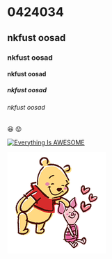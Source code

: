 # 0424034
## nkfust oosad
### nkfust oosad
#### nkfust oosad
##### nkfust oosad
###### nkfust oosad
:satisfied: :rage:



[![Everything Is AWESOME](https://www.youtube.com/watch?v=9MMIB61e6sM.jpg)](https://www.youtube.com/watch?v=9MMIB61e6sM "青春")

![NKFUST](維尼.png "維尼QQ")

